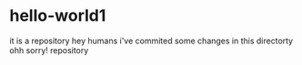 # hello-world1
it is a repository
hey humans i've commited some changes in this directorty ohh sorry! repository
